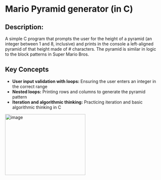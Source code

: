 # Mario Pyramid generator (in C) 

## Description:
A simple C program that prompts the user for the height of a pyramid (an integer between 1 and 8, inclusive) and prints in the console a left-aligned pyramid of that height made of # characters. The pyramid is similar in logic to the block patterns in Super Mario Bros.

## Key Concepts

- **User input validation with loops:** Ensuring the user enters an integer in the correct range
- **Nested loops:** Printing rows and columns to generate the pyramid pattern
- **Iteration and algorithmic thinking:** Practicing iteration and basic algorithmic thinking in C


<img width="263" height="200" alt="image" src="https://github.com/user-attachments/assets/7aa9436d-153d-4296-9b86-9e87769946d0" />




